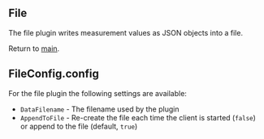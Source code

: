 ## File

The file plugin writes measurement values as JSON objects into a file.

Return to [main](./../Readme.md).

## FileConfig.config

For the file plugin the following settings are available:

* <code>DataFilename</code> - The filename used by the plugin
* <code>AppendToFile</code> - Re-create the file each time the client is started (<code>false</code>) or append to the file (default, <code>true</code>)
